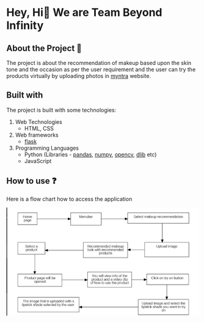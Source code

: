 # Hey, Hi:wave: We are Team **Beyond Infinity**

## About the Project :memo:
The project is about the recommendation of makeup based upon the skin tone and the occasion as per the user requirement and the user can try the products virtually by uploading photos in [myntra](https://www.myntra.com/) website.

## Built with 
The project is built with some technologies:
1. Web Technologies 
   - HTML, CSS
2. Web frameworks
   - [flask](https://pypi.org/project/Flask/)
3. Programming Languages
   - Python (Libraries - [pandas](https://pandas.pydata.org/docs/), [numpy](https://numpy.org/), [opencv](https://opencv.org/), [dlib](http://dlib.net/) etc) 
   - JavaScript

## How to use :question:
Here is a flow chart how to access the application

![Flowchart](myntra_flow.png)




